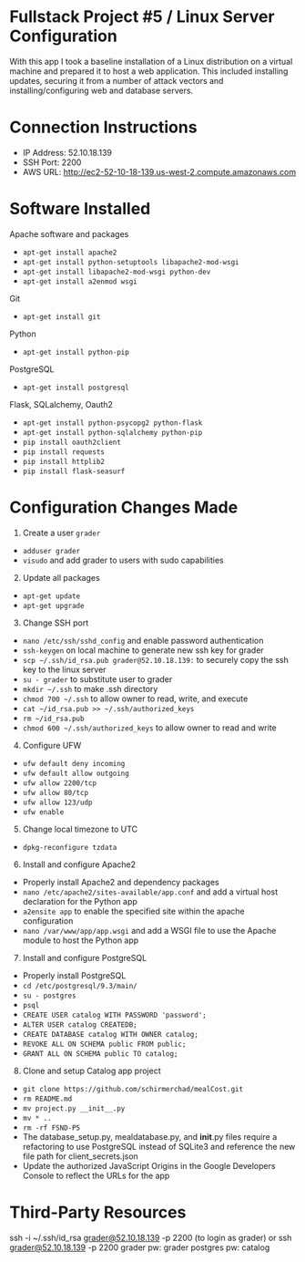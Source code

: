 # Fullstack Project #5 / Linux Server Configuration

With this app I took a baseline installation of a Linux distribution on a virtual machine and prepared it to host a web application. This included installing updates, securing it from a number of attack vectors and installing/configuring web and database servers.

# Connection Instructions
* IP Address: 52.10.18.139
* SSH Port: 2200
* AWS URL: http://ec2-52-10-18-139.us-west-2.compute.amazonaws.com

# Software Installed
Apache software and packages
* `apt-get install apache2`
* `apt-get install python-setuptools libapache2-mod-wsgi`
* `apt-get install libapache2-mod-wsgi python-dev`
* `apt-get install a2enmod wsgi`

Git
* `apt-get install git`

Python
* `apt-get install python-pip`

PostgreSQL
* `apt-get install postgresql`

Flask, SQLalchemy, Oauth2
* `apt-get install python-psycopg2 python-flask`
* `apt-get install python-sqlalchemy python-pip`
* `pip install oauth2client`
* `pip install requests`
* `pip install httplib2`
* `pip install flask-seasurf`

# Configuration Changes Made
1. Create a user `grader`
  * `adduser grader`
  * `visudo` and add grader to users with sudo capabilities
2. Update all packages
  * `apt-get update`
  * `apt-get upgrade`
3. Change SSH port
  * `nano /etc/ssh/sshd_config` and enable password authentication
  * `ssh-keygen` on local machine to generate new ssh key for grader
  * `scp ~/.ssh/id_rsa.pub grader@52.10.18.139:` to securely copy the ssh key to the linux server
  * `su - grader` to substitute user to grader
  * `mkdir ~/.ssh` to make .ssh directory
  * `chmod 700 ~/.ssh` to allow owner to read, write, and execute
  * `cat ~/id_rsa.pub >> ~/.ssh/authorized_keys`
  * `rm ~/id_rsa.pub`
  * `chmod 600 ~/.ssh/authorized_keys` to allow owner to read and write
4. Configure UFW
  * `ufw default deny incoming`
  * `ufw default allow outgoing`
  * `ufw allow 2200/tcp`
  * `ufw allow 80/tcp`
  * `ufw allow 123/udp`
  * `ufw enable`
5. Change local timezone to UTC
  * `dpkg-reconfigure tzdata`
6. Install and configure Apache2
  * Properly install Apache2 and dependency packages
  * `nano /etc/apache2/sites-available/app.conf` and add a virtual host declaration for the Python app
  * `a2ensite app` to enable the specified site within the apache configuration
  * `nano /var/www/app/app.wsgi` and add a WSGI file to use the Apache module to host the Python app
7. Install and configure PostgreSQL
  * Properly install PostgreSQL
  * `cd /etc/postgresql/9.3/main/`
  * `su - postgres`
  * `psql`
  * `CREATE USER catalog WITH PASSWORD 'password';`
  * `ALTER USER catalog CREATEDB;`
  * `CREATE DATABASE catalog WITH OWNER catalog;`
  * `REVOKE ALL ON SCHEMA public FROM public;`
  * `GRANT ALL ON SCHEMA public TO catalog;`
8. Clone and setup Catalog app project
  * `git clone https://github.com/schirmerchad/mealCost.git`
  * `rm README.md`
  * `mv project.py __init__.py`
  * `mv * ..`
  * `rm -rf FSND-P5`
  * The database_setup.py, mealdatabase.py, and __init__.py files require a refactoring to use PostgreSQL instead of SQLite3 and reference the new file path for client_secrets.json
  * Update the authorized JavaScript Origins in the Google Developers Console to reflect the URLs for the app

# Third-Party Resources

ssh -i ~/.ssh/id_rsa grader@52.10.18.139 -p 2200 (to login as grader)
or ssh grader@52.10.18.139 -p 2200
grader pw: grader
postgres pw: catalog
